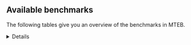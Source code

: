 ## Available benchmarks
The following tables give you an overview of the benchmarks in MTEB.

<details>

<!-- This allows the table to be autogenerated in the future: -->
<!-- BENCHMARKS TABLE START -->
| Name | # Tasks | Task Types | Domains | Languages |
|------|---------|------------|---------|-----------|
| [CoIR](https://github.com/CoIR-team/coir) | 10 | {'Retrieval': 10} | [Written, Programming] | python,c++,sql,go,eng,php,javascript,ruby,java |
| [MINERSBitextMining](https://arxiv.org/pdf/2406.07424) | 7 | {'BitextMining': 7} | [Written, Social, Reviews] | sun,kaz,tzl,ido,abs,arq,yue,tam,nij,glg,slk,hsb,ber,xho,cbk,pol,uzb,ina,kab,swh,amh,fao,kzj,lfn,uig,sqi,deu,ang,ind,bug,pms,ibo,cym,eus,spa,ceb,tgl,ron,isl,ita,csb,cha,fin,est,pes,jpn,tel,tha,oci,cmn,min,fry,bbc,epo,lit,rus,bos,hrv,war,ara,bjn,mkd,srp,ast,nno,urd,pam,aze,eng,ace,bew,kor,dan,awa,mui,hye,ban,cor,ben,gle,swe,mad,bul,lat,cat,nob,fra,pcm,ell,mar,vie,tat,ukr,gsw,kat,arz,dsb,lvs,nld,tur,bel,max,nds,afr,khm,dtp,yor,ces,gla,zsm,mak,ile,nov,orv,bre,swg,rej,mhr,mon,mal,jav,heb,slv,bhp,kur,wuu,tuk,por,hun,hin,hau,yid |
| [MTEB(Retrieval w/Instructions)](https://arxiv.org/abs/2403.15246) | 3 | {'InstructionRetrieval': 3} | [Written, News] | eng |
| [MTEB(Scandinavian)](https://kennethenevoldsen.github.io/scandinavian-embedding-benchmark/) | 28 | {'BitextMining': 2, 'Classification': 13, 'Retrieval': 7, 'Clustering': 6} | [Encyclopaedic, Spoken, Non-fiction, Government, News, Fiction, Social, Blog, Reviews, Written, Web, Legal] | nob,fao,swe,isl,dan,nno |
| MTEB(code) | 12 | {'Retrieval': 12} | [Written, Programming] | python,c++,sql,c,go,eng,shell,typescript,php,scala,rust,swift,javascript,ruby,java |
| [MTEB(deu)](https://arxiv.org/html/2401.02709v1) | 19 | {'Classification': 6, 'Clustering': 4, 'PairClassification': 2, 'Reranking': 1, 'Retrieval': 4, 'STS': 2} | [Encyclopaedic, Spoken, News, Reviews, Written, Web] | eng,deu,pol,fra |
| MTEB(eng) | 67 | {'Classification': 12, 'Retrieval': 26, 'Clustering': 11, 'Reranking': 4, 'STS': 10, 'PairClassification': 3, 'Summarization': 1} | [Encyclopaedic, Spoken, Non-fiction, Blog, News, Medical, Social, Programming, Written, Reviews, Web, Academic] | tur,fra,eng,cmn,pol,ita,nld,spa,deu,ara |
| [MTEB(fra)](https://arxiv.org/abs/2405.20468) | 26 | {'Classification': 6, 'Clustering': 7, 'PairClassification': 2, 'Reranking': 2, 'Retrieval': 5, 'STS': 3, 'Summarization': 1} | [Encyclopaedic, Spoken, Non-fiction, News, Social, Reviews, Written, Web, Legal, Academic] | eng,deu,pol,fra |
| MTEB(kor) | 6 | {'Classification': 1, 'Reranking': 1, 'Retrieval': 2, 'STS': 2} | [Encyclopaedic, Spoken, News, Reviews, Written, Web] | kor |
| [MTEB(law)](https://aclanthology.org/2023.eacl-main.148/) | 8 | {'Retrieval': 8} | [Written, Legal] | eng,deu,zho |
| [MTEB(pol)](https://arxiv.org/abs/2405.10138) | 18 | {'Classification': 7, 'Clustering': 3, 'PairClassification': 4, 'STS': 4} | [Spoken, Non-fiction, News, Fiction, Social, Written, Web, Legal, Academic] | pol,deu,eng,fra |
| [MTEB(rus)](https://aclanthology.org/2023.eacl-main.148/) | 23 | {'Classification': 9, 'Clustering': 3, 'MultilabelClassification': 2, 'PairClassification': 1, 'Reranking': 2, 'Retrieval': 3, 'STS': 3} | [Encyclopaedic, Spoken, Blog, News, Social, Reviews, Written, Web, Academic] | rus |
<!-- BENCHMARKS TABLE END -->